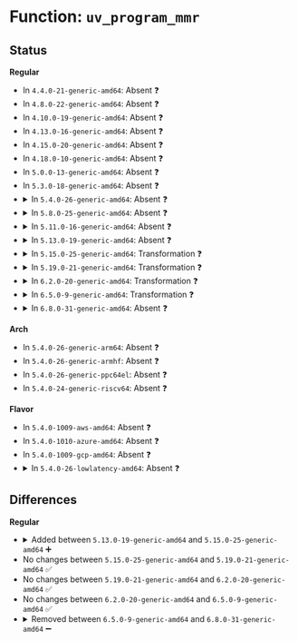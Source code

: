 # Function: <code>uv_program_mmr</code>

## Status
<b>Regular</b>
<ul>
<li>
In <code>4.4.0-21-generic-amd64</code>: Absent ❓
</li>
<li>
In <code>4.8.0-22-generic-amd64</code>: Absent ❓
</li>
<li>
In <code>4.10.0-19-generic-amd64</code>: Absent ❓
</li>
<li>
In <code>4.13.0-16-generic-amd64</code>: Absent ❓
</li>
<li>
In <code>4.15.0-20-generic-amd64</code>: Absent ❓
</li>
<li>
In <code>4.18.0-10-generic-amd64</code>: Absent ❓
</li>
<li>
In <code>5.0.0-13-generic-amd64</code>: Absent ❓
</li>
<li>
In <code>5.3.0-18-generic-amd64</code>: Absent ❓
</li>
<li>
<details>
<summary>In <code>5.4.0-26-generic-amd64</code>: Absent ❓</summary>

```json
{
  "name": "uv_program_mmr",
  "collision_type": "Unique Static",
  "inline_type": "Selective",
  "funcs": [
    {
      "addr": 18446744071579469600,
      "name": "uv_program_mmr",
      "external": false,
      "loc": "arch/x86/platform/uv/uv_irq.c:27",
      "file": "arch/x86/platform/uv/uv_irq.c",
      "inline": "not declared, inlined",
      "caller_inline": [],
      "caller_func": [
        "arch/x86/platform/uv/uv_irq.c:uv_domain_deactivate",
        "arch/x86/platform/uv/uv_irq.c:uv_domain_activate",
        "arch/x86/platform/uv/uv_irq.c:uv_set_irq_affinity"
      ]
    }
  ],
  "symbols": [
    {
      "addr": 18446744071579469600,
      "name": "uv_program_mmr.isra.0",
      "section": ".text",
      "bind": "STB_LOCAL",
      "size": 173
    }
  ]
}
```
</details>
</li>
<li>
<details>
<summary>In <code>5.8.0-25-generic-amd64</code>: Absent ❓</summary>

```json
{
  "name": "uv_program_mmr",
  "collision_type": "Unique Static",
  "inline_type": "Selective",
  "funcs": [
    {
      "addr": 18446744071579492112,
      "name": "uv_program_mmr",
      "external": false,
      "loc": "arch/x86/platform/uv/uv_irq.c:27",
      "file": "arch/x86/platform/uv/uv_irq.c",
      "inline": "not declared, inlined",
      "caller_inline": [],
      "caller_func": [
        "arch/x86/platform/uv/uv_irq.c:uv_domain_deactivate",
        "arch/x86/platform/uv/uv_irq.c:uv_domain_activate",
        "arch/x86/platform/uv/uv_irq.c:uv_set_irq_affinity"
      ]
    }
  ],
  "symbols": [
    {
      "addr": 18446744071579492112,
      "name": "uv_program_mmr.isra.0",
      "section": ".text",
      "bind": "STB_LOCAL",
      "size": 154
    }
  ]
}
```
</details>
</li>
<li>
<details>
<summary>In <code>5.11.0-16-generic-amd64</code>: Absent ❓</summary>

```json
{
  "name": "uv_program_mmr",
  "collision_type": "Unique Static",
  "inline_type": "Selective",
  "funcs": [
    {
      "addr": 18446744071579474656,
      "name": "uv_program_mmr",
      "external": false,
      "loc": "arch/x86/platform/uv/uv_irq.c:27",
      "file": "arch/x86/platform/uv/uv_irq.c",
      "inline": "not declared, inlined",
      "caller_inline": [],
      "caller_func": [
        "arch/x86/platform/uv/uv_irq.c:uv_domain_deactivate",
        "arch/x86/platform/uv/uv_irq.c:uv_domain_activate",
        "arch/x86/platform/uv/uv_irq.c:uv_set_irq_affinity"
      ]
    }
  ],
  "symbols": [
    {
      "addr": 18446744071579474656,
      "name": "uv_program_mmr.isra.0",
      "section": ".text",
      "bind": "STB_LOCAL",
      "size": 156
    }
  ]
}
```
</details>
</li>
<li>
<details>
<summary>In <code>5.13.0-19-generic-amd64</code>: Absent ❓</summary>

```json
{
  "name": "uv_program_mmr",
  "collision_type": "Unique Static",
  "inline_type": "Selective",
  "funcs": [
    {
      "addr": 18446744071579476720,
      "name": "uv_program_mmr",
      "external": false,
      "loc": "arch/x86/platform/uv/uv_irq.c:27",
      "file": "arch/x86/platform/uv/uv_irq.c",
      "inline": "not declared, inlined",
      "caller_inline": [],
      "caller_func": [
        "arch/x86/platform/uv/uv_irq.c:uv_domain_deactivate",
        "arch/x86/platform/uv/uv_irq.c:uv_domain_activate",
        "arch/x86/platform/uv/uv_irq.c:uv_set_irq_affinity"
      ]
    }
  ],
  "symbols": [
    {
      "addr": 18446744071579476720,
      "name": "uv_program_mmr.isra.0",
      "section": ".text",
      "bind": "STB_LOCAL",
      "size": 125
    }
  ]
}
```
</details>
</li>
<li>
<details>
<summary>In <code>5.15.0-25-generic-amd64</code>: Transformation ❓</summary>

```c
void uv_program_mmr(struct irq_cfg * cfg, struct uv_irq_2_mmr_pnode * info)
```

```json
{
  "name": "uv_program_mmr",
  "collision_type": "Unique Static",
  "inline_type": "No",
  "funcs": [
    {
      "addr": 0,
      "name": "uv_program_mmr",
      "external": false,
      "loc": "arch/x86/platform/uv/uv_irq.c:27",
      "file": "arch/x86/platform/uv/uv_irq.c",
      "inline": "seen, unknown",
      "caller_inline": [],
      "caller_func": [
        "arch/x86/platform/uv/uv_irq.c:uv_domain_deactivate",
        "arch/x86/platform/uv/uv_irq.c:uv_domain_activate",
        "arch/x86/platform/uv/uv_irq.c:uv_set_irq_affinity"
      ]
    }
  ],
  "symbols": [
    {
      "addr": 18446744071579542336,
      "name": "uv_program_mmr",
      "section": ".text",
      "bind": "STB_LOCAL",
      "size": 166
    },
    {
      "addr": 18446744071592094030,
      "name": "uv_program_mmr.cold",
      "section": ".text",
      "bind": "STB_LOCAL",
      "size": 66
    }
  ]
}
```
</details>
</li>
<li>
<details>
<summary>In <code>5.19.0-21-generic-amd64</code>: Transformation ❓</summary>

```c
void uv_program_mmr(struct irq_cfg * cfg, struct uv_irq_2_mmr_pnode * info)
```

```json
{
  "name": "uv_program_mmr",
  "collision_type": "Unique Static",
  "inline_type": "No",
  "funcs": [
    {
      "addr": 0,
      "name": "uv_program_mmr",
      "external": false,
      "loc": "arch/x86/platform/uv/uv_irq.c:27",
      "file": "arch/x86/platform/uv/uv_irq.c",
      "inline": "seen, unknown",
      "caller_inline": [],
      "caller_func": [
        "arch/x86/platform/uv/uv_irq.c:uv_domain_deactivate",
        "arch/x86/platform/uv/uv_irq.c:uv_domain_activate",
        "arch/x86/platform/uv/uv_irq.c:uv_set_irq_affinity"
      ]
    }
  ],
  "symbols": [
    {
      "addr": 18446744071579631024,
      "name": "uv_program_mmr",
      "section": ".text",
      "bind": "STB_LOCAL",
      "size": 180
    },
    {
      "addr": 18446744071593861552,
      "name": "uv_program_mmr.cold",
      "section": ".text",
      "bind": "STB_LOCAL",
      "size": 66
    }
  ]
}
```
</details>
</li>
<li>
<details>
<summary>In <code>6.2.0-20-generic-amd64</code>: Transformation ❓</summary>

```c
void uv_program_mmr(struct irq_cfg * cfg, struct uv_irq_2_mmr_pnode * info)
```

```json
{
  "name": "uv_program_mmr",
  "collision_type": "Unique Static",
  "inline_type": "No",
  "funcs": [
    {
      "addr": 0,
      "name": "uv_program_mmr",
      "external": false,
      "loc": "arch/x86/platform/uv/uv_irq.c:27",
      "file": "arch/x86/platform/uv/uv_irq.c",
      "inline": "seen, unknown",
      "caller_inline": [],
      "caller_func": [
        "arch/x86/platform/uv/uv_irq.c:uv_domain_deactivate",
        "arch/x86/platform/uv/uv_irq.c:uv_domain_activate",
        "arch/x86/platform/uv/uv_irq.c:uv_set_irq_affinity"
      ]
    }
  ],
  "symbols": [
    {
      "addr": 18446744071579745472,
      "name": "uv_program_mmr",
      "section": ".text",
      "bind": "STB_LOCAL",
      "size": 180
    },
    {
      "addr": 18446744071595972190,
      "name": "uv_program_mmr.cold",
      "section": ".text",
      "bind": "STB_LOCAL",
      "size": 66
    }
  ]
}
```
</details>
</li>
<li>
<details>
<summary>In <code>6.5.0-9-generic-amd64</code>: Transformation ❓</summary>

```c
void uv_program_mmr(struct irq_cfg * cfg, struct uv_irq_2_mmr_pnode * info)
```

```json
{
  "name": "uv_program_mmr",
  "collision_type": "Unique Static",
  "inline_type": "No",
  "funcs": [
    {
      "addr": 0,
      "name": "uv_program_mmr",
      "external": false,
      "loc": "arch/x86/platform/uv/uv_irq.c:27",
      "file": "arch/x86/platform/uv/uv_irq.c",
      "inline": "seen, unknown",
      "caller_inline": [],
      "caller_func": [
        "arch/x86/platform/uv/uv_irq.c:uv_domain_deactivate",
        "arch/x86/platform/uv/uv_irq.c:uv_domain_activate",
        "arch/x86/platform/uv/uv_irq.c:uv_set_irq_affinity"
      ]
    }
  ],
  "symbols": [
    {
      "addr": 18446744071579792016,
      "name": "uv_program_mmr",
      "section": ".text",
      "bind": "STB_LOCAL",
      "size": 180
    },
    {
      "addr": 18446744071596489817,
      "name": "uv_program_mmr.cold",
      "section": ".text",
      "bind": "STB_LOCAL",
      "size": 66
    }
  ]
}
```
</details>
</li>
<li>
<details>
<summary>In <code>6.8.0-31-generic-amd64</code>: Absent ❓</summary>

```json
{
  "name": "uv_program_mmr",
  "collision_type": "Unique Static",
  "inline_type": "Selective",
  "funcs": [
    {
      "addr": 0,
      "name": "uv_program_mmr",
      "external": false,
      "loc": "arch/x86/platform/uv/uv_irq.c:27",
      "file": "arch/x86/platform/uv/uv_irq.c",
      "inline": "not declared, inlined",
      "caller_inline": [],
      "caller_func": [
        "arch/x86/platform/uv/uv_irq.c:uv_domain_deactivate",
        "arch/x86/platform/uv/uv_irq.c:uv_domain_activate",
        "arch/x86/platform/uv/uv_irq.c:uv_set_irq_affinity"
      ]
    }
  ],
  "symbols": [
    {
      "addr": 18446744071579825728,
      "name": "uv_program_mmr.isra.0",
      "section": ".text",
      "bind": "STB_LOCAL",
      "size": 149
    },
    {
      "addr": 18446744071597386439,
      "name": "uv_program_mmr.isra.0.cold",
      "section": ".text",
      "bind": "STB_LOCAL",
      "size": 38
    }
  ]
}
```
</details>
</li>
</ul>
<b>Arch</b>
<ul>
<li>
In <code>5.4.0-26-generic-arm64</code>: Absent ❓
</li>
<li>
In <code>5.4.0-26-generic-armhf</code>: Absent ❓
</li>
<li>
In <code>5.4.0-26-generic-ppc64el</code>: Absent ❓
</li>
<li>
In <code>5.4.0-24-generic-riscv64</code>: Absent ❓
</li>
</ul>
<b>Flavor</b>
<ul>
<li>
In <code>5.4.0-1009-aws-amd64</code>: Absent ❓
</li>
<li>
In <code>5.4.0-1010-azure-amd64</code>: Absent ❓
</li>
<li>
In <code>5.4.0-1009-gcp-amd64</code>: Absent ❓
</li>
<li>
<details>
<summary>In <code>5.4.0-26-lowlatency-amd64</code>: Absent ❓</summary>

```json
{
  "name": "uv_program_mmr",
  "collision_type": "Unique Static",
  "inline_type": "Selective",
  "funcs": [
    {
      "addr": 18446744071579474928,
      "name": "uv_program_mmr",
      "external": false,
      "loc": "arch/x86/platform/uv/uv_irq.c:27",
      "file": "arch/x86/platform/uv/uv_irq.c",
      "inline": "not declared, inlined",
      "caller_inline": [],
      "caller_func": [
        "arch/x86/platform/uv/uv_irq.c:uv_domain_deactivate",
        "arch/x86/platform/uv/uv_irq.c:uv_domain_activate",
        "arch/x86/platform/uv/uv_irq.c:uv_set_irq_affinity"
      ]
    }
  ],
  "symbols": [
    {
      "addr": 18446744071579474928,
      "name": "uv_program_mmr.isra.0",
      "section": ".text",
      "bind": "STB_LOCAL",
      "size": 173
    }
  ]
}
```
</details>
</li>
</ul>

## Differences
<b>Regular</b>
<ul>
<li>
<details>
<summary>Added between <code>5.13.0-19-generic-amd64</code> and <code>5.15.0-25-generic-amd64</code> ➕</summary>

```c
void uv_program_mmr(struct irq_cfg * cfg, struct uv_irq_2_mmr_pnode * info)
```
</details>
</li>
<li>
No changes between <code>5.15.0-25-generic-amd64</code> and <code>5.19.0-21-generic-amd64</code> ✅
</li>
<li>
No changes between <code>5.19.0-21-generic-amd64</code> and <code>6.2.0-20-generic-amd64</code> ✅
</li>
<li>
No changes between <code>6.2.0-20-generic-amd64</code> and <code>6.5.0-9-generic-amd64</code> ✅
</li>
<li>
<details>
<summary>Removed between <code>6.5.0-9-generic-amd64</code> and <code>6.8.0-31-generic-amd64</code> ➖</summary>

```c
void uv_program_mmr(struct irq_cfg * cfg, struct uv_irq_2_mmr_pnode * info)
```
</details>
</li>
</ul>
